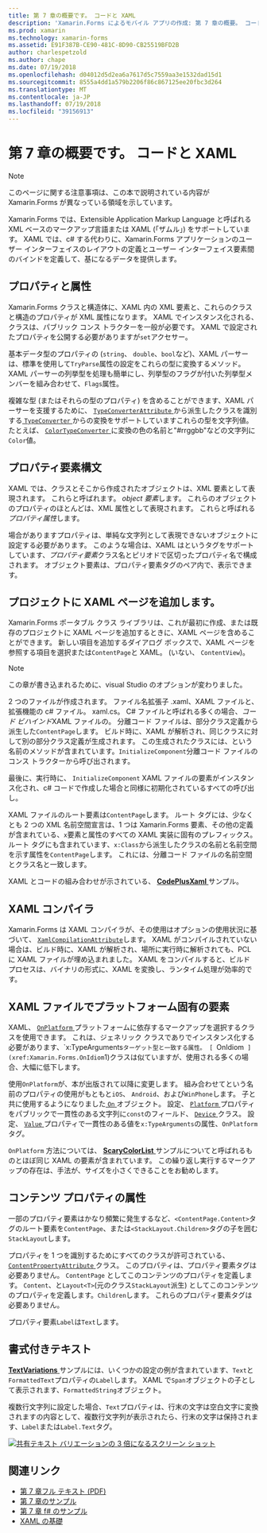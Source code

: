 ```yaml
---
title: 第 7 章の概要です。 コードと XAML
description: 'Xamarin.Forms によるモバイル アプリの作成: 第 7 章の概要。 コードと XAML'
ms.prod: xamarin
ms.technology: xamarin-forms
ms.assetid: E91F387B-CE90-481C-8D90-CB25519BFD2B
author: charlespetzold
ms.author: chape
ms.date: 07/19/2018
ms.openlocfilehash: d04012d5d2ea6a7617d5c7559aa3e1532dad15d1
ms.sourcegitcommit: 8555a4dd1a579b2206f86c867125ee20fbc3d264
ms.translationtype: MT
ms.contentlocale: ja-JP
ms.lasthandoff: 07/19/2018
ms.locfileid: "39156913"
---
```

# <a name="summary-of-chapter-7-xaml-vs-code"></a>第 7 章の概要です。 コードと XAML

> [!NOTE] 
> このページに関する注意事項は、この本で説明されている内容が Xamarin.Forms が異なっている領域を示しています。

Xamarin.Forms では、Extensible Application Markup Language と呼ばれる XML ベースのマークアップ言語または XAML (「ザムル」) をサポートしています。 XAML では、c# する代わりに、Xamarin.Forms アプリケーションのユーザー インターフェイスのレイアウトの定義とユーザー インターフェイス要素間のバインドを定義して、基になるデータを提供します。

## <a name="properties-and-attributes"></a>プロパティと属性

Xamarin.Forms クラスと構造体に、XAML 内の XML 要素と、これらのクラスと構造のプロパティが XML 属性になります。 XAML でインスタンス化される、クラスは、パブリック コンス トラクターを一般が必要です。 XAML で設定されたプロパティを公開する必要がありますが`set`アクセサー。

基本データ型のプロパティの (`string`、 `double`、`bool`など)、XAML パーサーは、標準を使用して`TryParse`属性の設定をこれらの型に変換するメソッド。 XAML パーサーの列挙型を処理も簡単にし、列挙型のフラグが付いた列挙型メンバーを組み合わせて、`Flags`属性。

複雑な型 (またはそれらの型のプロパティ) を含めることができます、XAML パーサーを支援するために、 [ `TypeConverterAttribute` ](xref:Xamarin.Forms.TypeConverterAttribute)から派生したクラスを識別する[ `TypeConverter` ](xref:Xamarin.Forms.TypeConverter)からの変換をサポートしていますこれらの型を文字列値。 たとえば、 [ `ColorTypeConverter` ](xref:Xamarin.Forms.ColorTypeConverter)に変換の色の名前と"#rrggbb"などの文字列に`Color`値。

## <a name="property-element-syntax"></a>プロパティ要素構文

XAML では、クラスとそこから作成されたオブジェクトは、XML 要素として表現されます。 これらと呼ばれます。 *object 要素*します。 これらのオブジェクトのプロパティのほとんどは、XML 属性として表現されます。 これらと呼ばれる*プロパティ属性*します。

場合がありますプロパティは、単純な文字列として表現できないオブジェクトに設定する必要があります。 このような場合は、XAML はというタグをサポートしています、*プロパティ要素*クラス名とピリオドで区切ったプロパティ名で構成されます。 オブジェクト要素は、プロパティ要素タグのペア内で、表示できます。

## <a name="adding-a-xaml-page-to-your-project"></a>プロジェクトに XAML ページを追加します。

Xamarin.Forms ポータブル クラス ライブラリは、これが最初に作成、または既存のプロジェクトに XAML ページを追加するときに、XAML ページを含めることができます。 新しい項目を追加するダイアログ ボックスで、XAML ページを参照する項目を選択または`ContentPage`と XAML。 (いない、 `ContentView`)。

> [!NOTE] 
> この章が書き込まれるために、visual Studio のオプションが変わりました。

2 つのファイルが作成されます。 ファイル名拡張子 .xaml、XAML ファイルと、拡張機能の c# ファイル。 xaml.cs。 C# ファイルと呼ばれる多くの場合、*コード ビハインド*XAML ファイルの。 分離コード ファイルは、部分クラス定義から派生した`ContentPage`します。 ビルド時に、XAML が解析され、同じクラスに対して別の部分クラス定義が生成されます。 この生成されたクラスには、という名前のメソッドが含まれています。`InitializeComponent`分離コード ファイルのコンス トラクターから呼び出されます。

最後に、実行時に、 `InitializeComponent` XAML ファイルの要素がインスタンス化され、c# コードで作成した場合と同様に初期化されているすべての呼び出し。

XAML ファイルのルート要素は`ContentPage`します。 ルート タグには、少なくとも 2 つの XML 名前空間宣言は、1 つは Xamarin.Forms 要素、その他の定義が含まれている、`x`要素と属性のすべての XAML 実装に固有のプレフィックス。 ルート タグにも含まれています、`x:Class`から派生したクラスの名前と名前空間を示す属性を`ContentPage`します。 これには、分離コード ファイルの名前空間とクラス名と一致します。

XAML とコードの組み合わせが示されている、 [ **CodePlusXaml** ](https://github.com/xamarin/xamarin-forms-book-samples/tree/master/Chapter07)サンプル。

## <a name="the-xaml-compiler"></a>XAML コンパイラ

Xamarin.Forms は XAML コンパイラが、その使用はオプションの使用状況に基づいて、 [ `XamlCompilationAttribute`](xref:Xamarin.Forms.Xaml.XamlCompilationAttribute)します。 XAML がコンパイルされていない場合は、ビルド時に、XAML が解析され、場所に実行時に解析されても、PCL に XAML ファイルが埋め込まれました。 XAML をコンパイルすると、ビルド プロセスは、バイナリの形式に、XAML を変換し、ランタイム処理が効率的です。

## <a name="platform-specificity-in-the-xaml-file"></a>XAML ファイルでプラットフォーム固有の要素

XAML、 [ `OnPlatform` ](xref:Xamarin.Forms.OnPlatform`1)プラットフォームに依存するマークアップを選択するクラスを使用できます。 これは、ジェネリック クラスでありでインスタンス化する必要があります、`x:TypeArguments`ターゲット型と一致する属性。 [ `OnIdiom` ](xref:Xamarin.Forms.OnIdiom`1)クラスは似ていますが、使用される多くの場合、大幅に低下します。

使用`OnPlatform`が、本が出版されて以降に変更します。 組み合わせてという名前のプロパティの使用がもともと`iOS`、 `Android`、および`WinPhone`します。 子と共に使用するようになりました[ `On` ](xref:Xamarin.Forms.On)オブジェクト。 設定、 [ `Platform` ](xref:Xamarin.Forms.On.Platform)プロパティをパブリックで一貫性のある文字列に`const`のフィールド、 [ `Device` ](xref:Xamarin.Forms.Device)クラス。 設定、 [ `Value` ](xref:Xamarin.Forms.On.Value)プロパティで一貫性のある値を`x:TypeArguments`の属性、`OnPlatform`タグ。

`OnPlatform` 方法については、 [ **ScaryColorList** ](https://github.com/xamarin/xamarin-forms-book-samples/tree/master/Chapter07/ScaryColorList)サンプルについてと呼ばれるものとほぼ同じ XAML の要素が含まれています。 この繰り返し実行するマークアップの存在は、手法が、サイズを小さくできることをお勧めします。

## <a name="the-content-property-attributes"></a>コンテンツ プロパティの属性

一部のプロパティ要素はかなり頻繁に発生するなど、`<ContentPage.Content>`タグのルート要素を`ContentPage`、または`<StackLayout.Children>`タグの子を囲む`StackLayout`します。

プロパティを 1 つを識別するためにすべてのクラスが許可されている、 [ `ContentPropertyAttribute` ](xref:Xamarin.Forms.ContentPropertyAttribute)クラス。 このプロパティは、プロパティ要素タグは必要ありません。 `ContentPage` としてこのコンテンツのプロパティを定義します。 `Content`、と`Layout<T>`(元のクラス`StackLayout`派生) としてこのコンテンツのプロパティを定義します。`Children`します。 これらのプロパティ要素タグは必要ありません。

プロパティ要素`Label`は`Text`します。

## <a name="formatted-text"></a>書式付きテキスト

[ **TextVariations** ](https://github.com/xamarin/xamarin-forms-book-samples/tree/master/Chapter07/TextVariations)サンプルには、いくつかの設定の例が含まれています、`Text`と`FormattedText`プロパティの`Label`します。 XAML で`Span`オブジェクトの子として表示されます、`FormattedString`オブジェクト。

 複数行文字列に設定した場合、`Text`プロパティは、行末の文字は空白文字に変換されますの内容として、複数行文字列が表示されたら、行末の文字は保持されます、`Label`または`Label.Text`タグ。

 [![共有テキスト バリエーションの 3 倍になるスクリーン ショット](images/ch07fg03-small.png "テキストの書式設定されたバリエーション")](images/ch07fg03-large.png#lightbox "書式設定されたテキストのバリエーション")

## <a name="related-links"></a>関連リンク

- [第 7 章フル テキスト (PDF)](https://download.xamarin.com/developer/xamarin-forms-book/XamarinFormsBook-Ch07-Apr2016.pdf)
- [第 7 章のサンプル](https://github.com/xamarin/xamarin-forms-book-samples/tree/master/Chapter07)
- [第 7 章 f# のサンプル](https://github.com/xamarin/xamarin-forms-book-samples/tree/master/Chapter07/FS/CodePlusXaml)
- [XAML の基礎](~/xamarin-forms/xaml/xaml-basics/index.md)